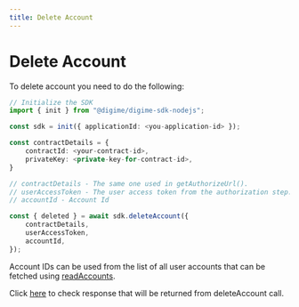```yaml
---
title: Delete Account
---
```


# Delete Account

To delete account you need to do the following:

```typescript
// Initialize the SDK
import { init } from "@digime/digime-sdk-nodejs";

const sdk = init({ applicationId: <you-application-id> });

const contractDetails = {
    contractId: <your-contract-id>,
    privateKey: <private-key-for-contract-id>,
}

// contractDetails - The same one used in getAuthorizeUrl().
// userAccessToken - The user access token from the authorization step.
// accountId - Account Id

const { deleted } = await sdk.deleteAccount({
    contractDetails,
    userAccessToken,
    accountId,
});
```

Account IDs can be used from the list of all user accounts that can be fetched using [readAccounts](read-accounts.md).

Click [here](../interfaces/Types.DeleteAccountResponse.html) to check response that will be returned from deleteAccount call.
